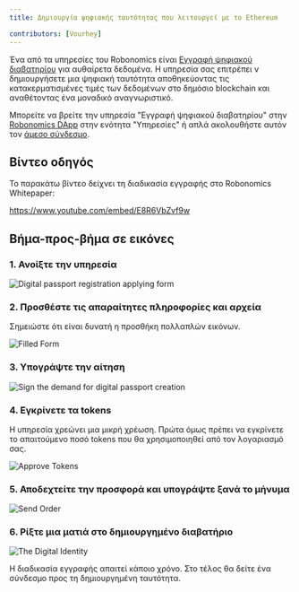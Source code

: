 ```yaml
---
title: Δημιουργία ψηφιακής ταυτότητας που λειτουργεί με το Ethereum 

contributors: [Vourhey]
---
```


Ένα από τα υπηρεσίες του Robonomics είναι [Εγγραφή ψηφιακού διαβατηρίου](https://dapp.robonomics.network/#/passport/) για αυθαίρετα δεδομένα. Η υπηρεσία σας επιτρέπει ν δημιουργήσετε μια ψηφιακή ταυτότητα αποθηκεύοντας τις κατακερματισμένες τιμές των δεδομένων στο δημόσιο blockchain και αναθέτοντας ένα μοναδικό αναγνωριστικό.

Μπορείτε να βρείτε την υπηρεσία "Εγγραφή ψηφιακού διαβατηρίου" στην [Robonomics DApp](https://dapp.robonomics.network/) στην ενότητα "Υπηρεσίες" ή απλά ακολουθήστε αυτόν τον [άμεσο σύνδεσμο](https://dapp.robonomics.network/#/passport/).


## Βίντεο οδηγός

Το παρακάτω βίντεο δείχνει τη διαδικασία εγγραφής στο Robonomics Whitepaper:

https://www.youtube.com/embed/E8R6VbZvf9w

## Βήμα-προς-βήμα σε εικόνες

### 1. Ανοίξτε την υπηρεσία

![Digital passport registration applying form](../images/case_digital_passport_1.jpg "Digital passport registration applying form")

### 2. Προσθέστε τις απαραίτητες πληροφορίες και αρχεία

Σημειώστε ότι είναι δυνατή η προσθήκη πολλαπλών εικόνων.

![Filled Form](../images/case_digital_passport_2.jpg "Filled Form")

### 3. Υπογράψτε την αίτηση

![Sign the demand for digital passport creation](../images/case_digital_passport_3.jpg "Sign the demand for digital passport creation")


### 4. Εγκρίνετε τα tokens

Η υπηρεσία χρεώνει μια μικρή χρέωση. Πρώτα όμως πρέπει να εγκρίνετε το απαιτούμενο ποσό tokens που θα χρησιμοποιηθεί από τον λογαριασμό σας.

![Approve Tokens](../images/case_digital_passport_4.jpg "Approve Tokens")


### 5. Αποδεχτείτε την προσφορά και υπογράψτε ξανά το μήνυμα

![Send Order](../images/case_digital_passport_5.jpg "Send Order")

### 6. Ρίξτε μια ματιά στο δημιουργημένο διαβατήριο

![The Digital Identity](../images/case_digital_passport_6.jpg "The Digital Identity") 

Η διαδικασία εγγραφής απαιτεί κάποιο χρόνο. Στο τέλος θα δείτε ένα σύνδεσμο προς τη δημιουργημένη ταυτότητα.
